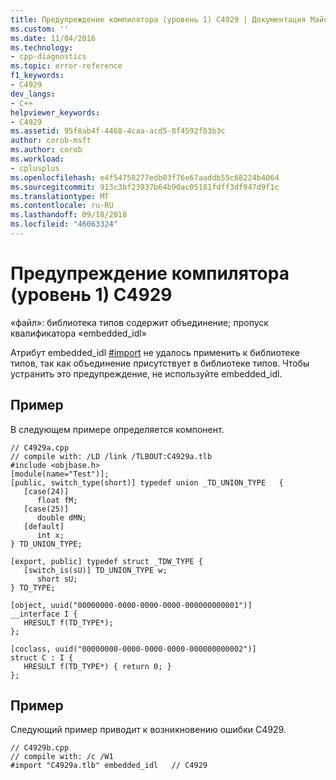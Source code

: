 ```yaml
---
title: Предупреждение компилятора (уровень 1) C4929 | Документация Майкрософт
ms.custom: ''
ms.date: 11/04/2016
ms.technology:
- cpp-diagnostics
ms.topic: error-reference
f1_keywords:
- C4929
dev_langs:
- C++
helpviewer_keywords:
- C4929
ms.assetid: 95f8ab4f-4468-4caa-acd5-8f4592f03b3c
author: corob-msft
ms.author: corob
ms.workload:
- cplusplus
ms.openlocfilehash: e4f54758277edb03f76e67aaddb55c68224b4064
ms.sourcegitcommit: 913c3bf23937b64b90ac05181fdff3df947d9f1c
ms.translationtype: MT
ms.contentlocale: ru-RU
ms.lasthandoff: 09/18/2018
ms.locfileid: "46063324"
---
```

# <a name="compiler-warning-level-1-c4929"></a>Предупреждение компилятора (уровень 1) C4929

«файл»: библиотека типов содержит объединение; пропуск квалификатора «embedded_idl»

Атрибут embedded_idl [#import](../../preprocessor/hash-import-directive-cpp.md) не удалось применить к библиотеке типов, так как объединение присутствует в библиотеке типов. Чтобы устранить это предупреждение, не используйте embedded_idl.

## <a name="example"></a>Пример

В следующем примере определяется компонент.

```
// C4929a.cpp
// compile with: /LD /link /TLBOUT:C4929a.tlb
#include <objbase.h>
[module(name="Test")];
[public, switch_type(short)] typedef union _TD_UNION_TYPE   {
   [case(24)]
      float fM;
   [case(25)]
      double dMN;
   [default]
      int x;
} TD_UNION_TYPE;

[export, public] typedef struct _TDW_TYPE {
   [switch_is(sU)] TD_UNION_TYPE w;
      short sU;
} TD_TYPE;

[object, uuid("00000000-0000-0000-0000-000000000001")]
__interface I {
   HRESULT f(TD_TYPE*);
};

[coclass, uuid("00000000-0000-0000-0000-000000000002")]
struct C : I {
   HRESULT f(TD_TYPE*) { return 0; }
};
```

## <a name="example"></a>Пример

Следующий пример приводит к возникновению ошибки C4929.

```
// C4929b.cpp
// compile with: /c /W1
#import "C4929a.tlb" embedded_idl   // C4929
```